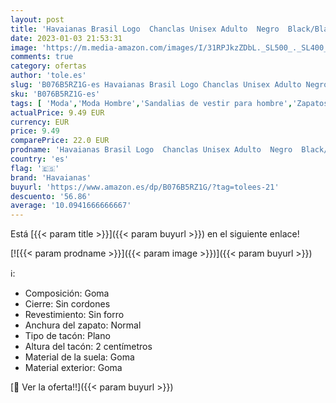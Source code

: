 ```yaml
---
layout: post
title: 'Havaianas Brasil Logo  Chanclas Unisex Adulto  Negro  Black/Black 850   43/44 EU'
date: 2023-01-03 21:53:31
image: 'https://m.media-amazon.com/images/I/31RPJkzZDbL._SL500_._SL400_.jpg'
comments: true
category: ofertas
author: 'tole.es'
slug: 'B076B5RZ1G-es Havaianas Brasil Logo Chanclas Unisex Adulto Negro...'
sku: 'B076B5RZ1G-es'
tags: [ 'Moda','Moda Hombre','Sandalias de vestir para hombre','Zapatos para hombre','chanclas','havaianas','🇪🇸', ]
actualPrice: 9.49 EUR
currency: EUR
price: 9.49
comparePrice: 22.0 EUR
prodname: 'Havaianas Brasil Logo  Chanclas Unisex Adulto  Negro  Black/Black 850   43/44 EU'
country: 'es'
flag: '🇪🇸'
brand: 'Havaianas'
buyurl: 'https://www.amazon.es/dp/B076B5RZ1G/?tag=tolees-21'
descuento: '56.86'
average: '10.0941666666667'
---
```


Está [{{< param title >}}]({{< param buyurl >}}) en el siguiente enlace!

[![{{< param prodname >}}]({{< param image >}})]({{< param buyurl >}})

ℹ️:

- Composición: Goma
- Cierre: Sin cordones
- Revestimiento: Sin forro
- Anchura del zapato: Normal
- Tipo de tacón: Plano
- Altura del tacón: 2 centímetros
- Material de la suela: Goma
- Material exterior: Goma

[🛒 Ver la oferta!!]({{< param buyurl >}})
